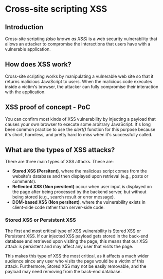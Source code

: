 # Cross-site scripting XSS

## Introduction

Cross-site scripting *(also known as XSS)* is a web security vulnerability that allows an attacker to compromise the interactions that users have with a vulnerable application.

## How does XSS work?

Cross-site scripting works by manipulating a vulnerable web site so that it returns malicious JavaScript to users. When the malicious code executes inside a victim's browser, the attacker can fully compromise their interaction with the application.

## XSS proof of concept - PoC

You can confirm most kinds of XSS vulnerability by injecting a payload that causes your own browser to execute some arbitrary JavaScript. It's long been common practice to use the *alert()* function for this purpose because it's short, harmless, and pretty hard to miss when it's successfully called.

## What are the types of XSS attacks?

There are three main types of XSS attacks. These are:
 * **Stored XSS (Persitent)**, where the malicious script comes from the website's database and then displayed upon retrieval (e.g., posts or comments).
 * **Reflected XSS (Non persitent)** occur when user input is displayed on the page after being processed by the backend server, but without being stored (e.g., search result or error message).
 * **DOM-based XSS (Non persitent)**, where the vulnerability exists in client-side code rather than server-side code.

### Stored XSS or Persistent XSS

The first and most critical type of XSS vulnerability is Stored XSS or Persistent XSS. If our injected XSS payload gets stored in the back-end database and retrieved upon visiting the page, this means that our XSS attack is persistent and may affect any user that visits the page.

This makes this type of XSS the most critical, as it affects a much wider audience since any user who visits the page would be a victim of this attack. Furthermore, Stored XSS may not be easily removable, and the payload may need removing from the back-end database.
